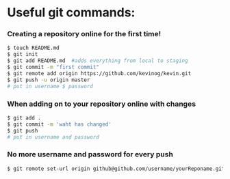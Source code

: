 # Useful git commands:

### Creating a repository online for the <b>first time</b>!
```sh
$ touch README.md
$ git init
$ git add README.md  #adds everything from local to staging
$ git commit -m "first commit"
$ git remote add origin https://github.com/kevinog/kevin.git
$ git push -u origin master
# put in username $ password
```
### When adding on to your repository online with changes
```sh
$ git add .
$ git commit -m 'waht has changed'
$ git push
# put in username and password
```
### No more username and password for every push
```sh
$ git remote set-url origin github@github.com/username/yourReponame.git